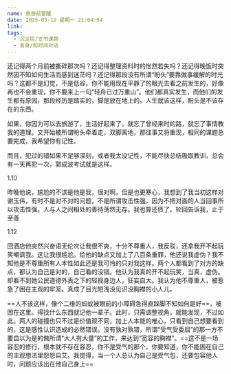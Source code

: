 ```yaml
---
name: 旅游前警醒
date: 2025-05-12 星期一 21:04:54
link: 
tags:
  - 沉淀层/支书课题
  - 省身/和时间对话
---
```


还记得两个月前被撕碎那次吗？还记得整理资料时的怅然若失吗？还记得晚饭时突然因不知如何生活而感到迷茫吗？还记得那段没有所谓“盼头”要靠做事缓解的时光吗？这都不是幻觉，不是低谷，你不能用现在平静了的眼光去看之前发生的，好像再也不会重现，你不要来上一句“轻舟已过万重山”。他们都真实发生，而他们的发生都有原因，那段经历是踏实的，脚是放在地上的。人生就该这样，盼头是不该存在的东西。

如果，你因为可以去旅游了，生活好起来了，就忘了曾经来时的路，就忘了事情教我的道理。又开始被所谓盼头牵着走，双脚离地，那往事又将重现，相同的课题总要完成，我希望你有记性。

而且，犯过的错如果不足够深刻，或者我太没记性，不能尽快总结吸取教训，总会有一天再犯一次，郭成波考试就是这样。

1.10

昨晚他说，尴尬的不该是他是我，很对啊，但是也更寒心，我想到了我当初这样对谢玉伟，有时不是对不对的问题，不是所谓攻击性强，因为不把对面的人当回事所以攻击性强。人与人之间相处的善待荡然无存。我也算还债了。轮回告诉我，止于至善

1.12

回酒店他突然兴奋语无伦次让我很不爽，十分不尊重人，我反驳，还拿我开不起玩笑嘲讽我。这让我很尴尬。给他的缺点又加上了八百条重罪，他还说我虚伪？我不知他是不尊重所有人本性如此还是我可怜的只对我这样。两个人都看到了对方的缺点，都认为自己是对的，自己看的没错。他认为我真的开不起玩笑，当真，虚伪。却看不到她公民道德外表之下的轻视身边人，狂妄自大。我认为他不尊重人，被惹急了困在主观的牢笼。真成了目光短浅没见识没胸襟的小人儿。

==人不该这样，像个二维的蚂蚁被眼前的小障碍急得直跺脚不知如何是好==，被困在这里。得找什么东西就记他一辈子。此时，只需调整视角。就能发现，不过如此。两人的碰撞也只不过是价值观不同，加上人本能的唯心，只看到自己想要看到的，这是感性认识造成的必然错误。没有孰对孰错，所谓“受气受委屈”的那一方不要自以为是的做所谓“大人有大量”的工作，来达到“宽容的胸襟”。==这不是一场容忍的修行，根本就不存在容忍，你不是受气的那个，你要知道，你不能困在自己的主观想法里怨怨自艾。我觉得，当一个人总认为自己是受气包，还要包容他人时，问题应该出在他自己身上==